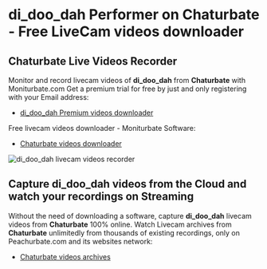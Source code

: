# di_doo_dah Performer on Chaturbate - Free LiveCam videos downloader

## Chaturbate Live Videos Recorder

Monitor and record livecam videos of **di_doo_dah** from **Chaturbate** with Moniturbate.com
Get a premium trial for free by just and only registering with your Email address:
* [di_doo_dah Premium videos downloader](https://moniturbate.com/request-demo-licence-key.html)

Free livecam videos downloader - Moniturbate Software:
* [Chaturbate videos downloader](https://moniturbate.com/moniturbate-download-software.html)

![di_doo_dah livecam videos recorder](https://peachurnet.com/templates/moniturbate-software.png)


## Capture di_doo_dah videos from the Cloud and watch your recordings on Streaming

Without the need of downloading a software, capture **di_doo_dah** livecam videos from **Chaturbate** 100% online.
Watch Livecam archives from **Chaturbate** unlimitedly from thousands of existing recordings, only on Peachurbate.com and its websites network:
* [Chaturbate videos archives](https://peachurnet.com/)